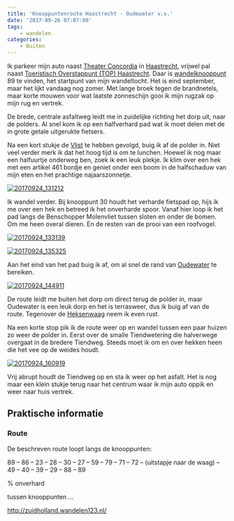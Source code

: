```yaml
---
title: 'Knooppuntenroute Haastrecht - Oudewater v.v.'
date: '2017-09-26 07:07:00'
tags:
    - wandelen
categories:
    - Buiten
---
```


Ik parkeer mijn auto naast [Theater Concordia](http://www.theaterconcordia.nl/) in [Haastrecht](https://nl.wikipedia.org/wiki/Haastrecht), vrijwel pal naast [Toeristisch Overstappunt (TOP) Haastrecht](http://www.toproutenetwerk.nl/alle-tops/haastrecht.html). Daar is [wandelknooppunt](https://wandelnet.nl/themas/wandelnetwerken) 89 te vinden, het startpunt van mijn wandeltocht. Het is eind september, maar het lijkt vandaag nog zomer. Met lange broek tegen de brandnetels, maar korte mouwen voor wat laatste zonneschijn gooi ik mijn rugzak op mijn rug en vertrek.

De brede, centrale asfaltweg leidt me in zuidelijke richting het dorp uit, naar de polders. Al snel kom ik op een halfverhard pad wat ik moet delen met de in grote getale uitgerukte fietsers.

Na een kort stukje de [Vlist](https://nl.wikipedia.org/wiki/Vlist_(rivier)) te hebben gevolgd, buig ik af de polder in. Niet veel verder merk ik dat het hoog tijd is om te lunchen. Hoewel ik nog maar een halfuurtje onderweg ben, zoek ik een leuk plekje. Ik klim over een hek met een artikel 461 bordje en geniet onder een boom in de halfschaduw van mijn eten en het prachtige najaarszonnetje.

[![20170924_131212](https://farm5.staticflickr.com/4429/37268014846_eb5b4ec61c_z.jpg)](https://flic.kr/p/YMfjq7)

Ik wandel verder. Bij knooppunt 30 houdt het verharde fietspad op, hijs ik me over een hek en betreed ik het onverharde spoor. Vanaf hier loop ik het pad langs de Benschopper Molenvliet tussen sloten en onder de bomen. Om me heen overal dieren. En de resten van de prooi van een roofvogel.

[![20170924_133139](https://farm5.staticflickr.com/4453/37059283540_385d053730_z.jpg)](https://flic.kr/p/YsNvSu)

[![20170924_135325](https://farm5.staticflickr.com/4488/37285841472_cd1acee9f0_z.jpg)](https://flic.kr/p/YNPFDJ)

Aan het eind van het pad buig ik af, om al snel de rand van [Oudewater](https://nl.wikipedia.org/wiki/Oudewater) te bereiken.

[![20170924_144911](https://farm5.staticflickr.com/4350/36605808654_6e76cc74fc_z.jpg)](https://flic.kr/p/XLJkzY)

De route leidt me buiten het dorp om direct terug de polder in, maar Oudewater is een leuk dorp en het is terrasweer, dus ik buig af van de route. Tegenover de [Heksenwaag](https://nl.wikipedia.org/wiki/Waag_(Oudewater)) neem ik even rust.

Na een korte stop pik ik de route weer op en wandel tussen een paar huizen zo weer de polder in. Eerst over de smalle Tiendwetering die halverwege overgaat in de bredere Tiendweg. Steeds moet ik om en over hekken heen die het vee op de weides houdt.

[![20170924_160919](https://farm5.staticflickr.com/4434/37285861962_07980964ea_z.jpg)](https://flic.kr/p/YNPMK1)

Vrij abrupt houdt de Tiendweg op en sta ik weer op het asfalt. Het is nog maar een klein stukje terug naar het centrum waar ik mijn auto oppik en weer naar huis vertrek.

## Praktische informatie

### Route

De beschreven route loopt langs de knooppunten:

89 – 86 – 23 – 28 – 30 – 27 – 59 – 79 – 71 – 72 – (uitstapje naar de waag) – 49 – 40 – 39 – 29 – 88 – 89

% onverhard

tussen knooppunten …

http://zuidholland.wandelen123.nl/